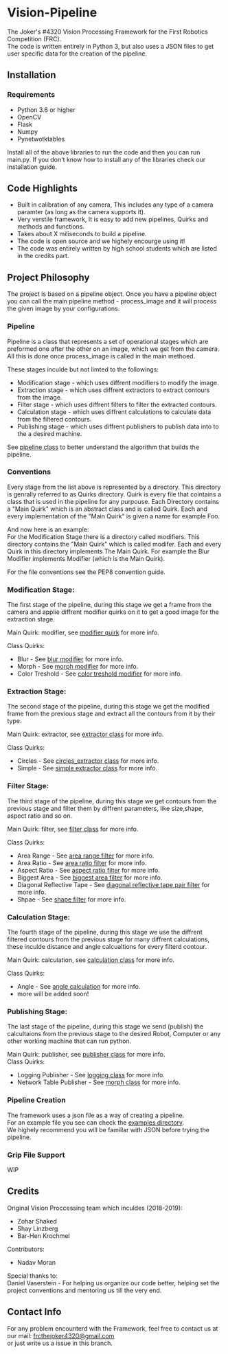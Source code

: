 # Vision-Pipeline
The Joker's #4320 Vision Processing Framework for the First Robotics Competition (FRC).   
The code is written entirely in Python 3, but also uses a JSON files to get user specific data for the creation of the pipeline.

## Installation

### Requirements
* Python 3.6 or higher
* OpenCV
* Flask
* Numpy
* Pynetwotktables

Install all of the above libraries to run the code and then you can run main.py.
If you don't know how to install any of the libraries check our installation guide.

## Code Highlights
* Built in calibration of any camera, This includes any type of a camera paramter (as long as the camera supports it).
* Very verstile framework, It is easy to add new pipelines, Quirks and methods and functions.
* Takes about X miliseconds to build a pipeline.
* The code is open source and we highely encourge using it!
* The code was entirely written by high school students which are listed in the credits part.

## Project Philosophy
The project is based on a pipeline object.
Once you have a pipeline object you can call the main pipeline method - process_image and it will process the given image by your configurations.

### Pipeline
Pipeline is a class that represents a set of operational stages which are preformed one after the other on an image, 
which we get from the camera. All this is done once process_image is called in the main methoed. 

These stages inculde but not limted to the followings:
* Modification stage - which uses diffrent modifiers to modify the image.
* Extraction stage - which uses diffrent extractors to extract contours from the image.
* Filter stage - which uses diffrent filters to filter the extracted contours.
* Calculation stage - which uses diffrent calculations to calculate data from the filtered contours.
* Publishing stage - which uses diffrent publishers to publish data into to the a desired machine. 

See [pipeline class](https://github.com/TheJoker4320/vision-framework/blob/develop/pipeline/pipeline.py) to better understand the algorithm that builds the pipeline.

### Conventions  
Every stage from the list above is represented by a directory.
This directory is genrally referred to as Quirks directory.
Quirk is every file that cointains a class that is used in the pipeline for any purpouse.
Each Directory contains a "Main Quirk" which is an abstract class and is called Quirk.
Each and every implementation of the "Main Quirk" is given a name for example Foo.

And now here is an example:  
For the Modification Stage there is a directory called modifiers. 
This directory contains the "Main Quirk" which is called modifer.
Each and every Quirk in this directory implements The Main Quirk. 
For example the Blur Modifier implements Modifier (which is the Main Quirk). 

For the file conventions see the PEP8 convention guide.

### Modification Stage:
The first stage of the pipeline, during this stage we get a frame from the camera and applie diffrent modifier quirks on it to get a good image for the extraction stage.

Main Quirk: modifier, see [modifier quirk](https://github.com/TheJoker4320/vision-framework/blob/develop/modifiers/modifier.py) for more info.  

Class Quirks:  
* Blur - See [blur modifier](https://github.com/TheJoker4320/vision-framework/blob/develop/modifiers/blur.py) for more info.
* Morph - See [morph modifier](https://github.com/TheJoker4320/vision-framework/blob/develop/modifiers/morph.py) for more info.
* Color Treshold - See [color treshold modifier](https://github.com/TheJoker4320/vision-framework/blob/develop/modifiers/color_threshold.py) for more info.


### Extraction Stage:
The second stage of the pipeline, during this stage we get the modified frame from the previous stage and extract all the contours from it by their type.

Main Quirk: extractor, see [extractor class](https://github.com/TheJoker4320/vision-framework/blob/develop/extractors/extractor.py) for more info.  

Class Quirks:
* Circles - See [circles_extractor class](https://github.com/TheJoker4320/vision-framework/blob/develop/extractors/circles_extractor.py) for more info.
* Simple - See [simple extractor class](https://github.com/TheJoker4320/vision-framework/blob/develop/extractors/simple_extractor.py) for more info.


### Filter Stage:
The third stage of the pipeline, during this stage we get contours from the previous stage and filter them by diffrent parameters, like size,shape, aspect ratio and so on.

Main Quirk: filter, see [filter class](https://github.com/TheJoker4320/vision-framework/blob/develop/filters/filter.py) for more info.  

Class Quirks:
* Area Range - See [area range filter](https://github.com/TheJoker4320/vision-framework/blob/develop/filters/area_range_filter.py) for more info.
* Area Ratio - See [area ratio filter](https://github.com/TheJoker4320/vision-framework/blob/develop/filters/area_ratio_filter.py) for more info.
* Aspect Ratio - See [aspect ratio filter](https://github.com/TheJoker4320/vision-framework/blob/filters/filters/aspect_ratio_filter.py) for more info.
* Biggest Area - See [biggest area filter](https://github.com/TheJoker4320/vision-framework/blob/filters/filters/biggest_area_filter.py) for more info.
* Diagonal Reflective Tape - See [diagonal reflective tape pair filter](https://github.com/TheJoker4320/vision-framework/blob/filters/filters/diagonal_reflective_tape_pair_filter.py) for more info.
* Shpae - See [shape filter](https://github.com/TheJoker4320/vision-framework/blob/filters/filters/shape_filter.py) for more info.

### Calculation Stage:
The fourth stage of the pipeline, during this stage we use the diffrent filtered contours from the previous stage for many diffrent calculations, these inculde distance and angle calcualtions for every filterd contour.

Main Quirk: calculation, see [calculation class](https://github.com/TheJoker4320/vision-framework/blob/develop/calculations/modifier.py) for more info.  

Class Quirks:
* Angle - See [angle calculation](https://github.com/TheJoker4320/vision-framework/blob/develop/calculations/angle_calculation.py) for more info.
* more will be added soon!

### Publishing Stage:
The last stage of the pipeline, during this stage we send (publish) the calcultaions from the previous stage to the desired Robot, Computer or any other working machine that can run python.

Main Quirk: publisher, see [publisher class](https://github.com/TheJoker4320/vision-framework/blob/develop/publishers/publish.py) for more info.  
Class Quirks:
* Logging Publisher - See [logging class](https://github.com/TheJoker4320/vision-framework/blob/develop/publishers/logging_publisher.py) for more info.
* Network Table Publisher - See [morph class](https://github.com/TheJoker4320/vision-framework/blob/develop/publishers/network_table_publisher.py) for more info.

### Pipeline Creation
The framework uses a json file as a way of creating a pipeline.  
For an example file you see can check the [examples directory](https://github.com/TheJoker4320/vision-framework/blob/develop/examples).   
We highely recommend you will be famillar with JSON before trying the pipeline.

### Grip File Support
WIP

## Credits
Original Vision Proccessing team which inculdes (2018-2019):
* Zohar Shaked
* Shay Linzberg 
* Bar-Hen Krochmel  
  
Contributors:  
* Nadav Moran  
  
Special thanks to:       
Daniel Vaserstein - For helping us organize our code better, helping set the project conventions and mentoring us till the very end.

## Contact Info
For any problem encounterd with the Framework, feel free to contact us at our mail: frcthejoker4320@gmail.com  
or just write us a issue in this branch.
